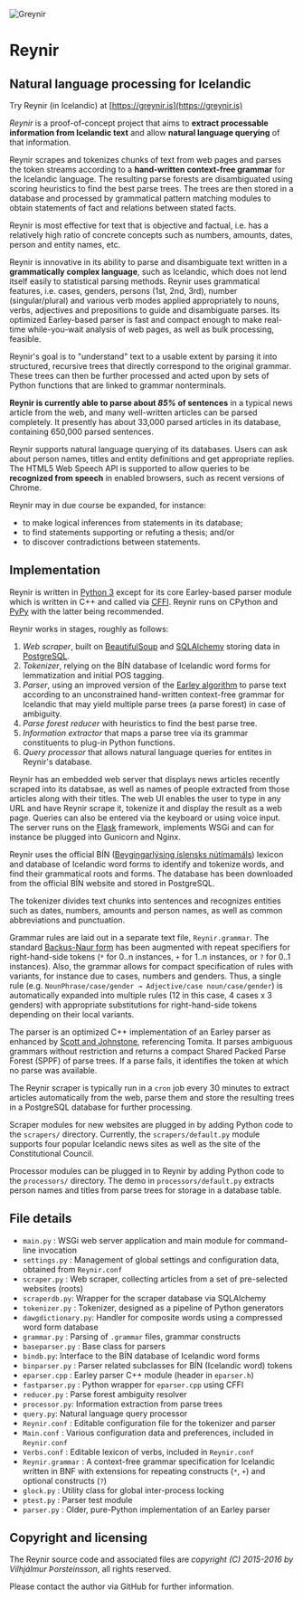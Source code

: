 
![Greynir](https://raw.githubusercontent.com/vthorsteinsson/Reynir/master/static/GreynirLogo242x100.png)

# Reynir

## Natural language processing for Icelandic

Try Reynir (in Icelandic) at [https://greynir.is](https://greynir.is)

*Reynir* is a proof-of-concept project that aims to
**extract processable information from Icelandic text** and allow
**natural language querying** of that information.

Reynir scrapes and tokenizes chunks of text from web pages
and parses the token streams according to a **hand-written context-free grammar**
for the Icelandic language. The resulting parse forests are disambiguated using
scoring heuristics to find the best parse trees. The trees are then stored in a
database and processed by grammatical pattern matching modules to obtain statements
of fact and relations between stated facts.

Reynir is most effective for text that is objective and factual, i.e. has a relatively high
ratio of concrete concepts such as numbers, amounts, dates, person and entity names,
etc.

Reynir is innovative in its ability to parse and disambiguate text written in a
**grammatically complex language**, such as Icelandic, which does not lend itself easily to statistical
parsing methods. Reynir uses grammatical features, i.e. cases, genders, persons (1st, 2nd, 3rd),
number (singular/plural) and various verb modes applied appropriately to nouns, verbs, adjectives
and prepositions to guide and disambiguate parses. Its optimized Earley-based parser is fast and
compact enough to make real-time while-you-wait analysis of web pages, as well as bulk processing,
feasible.

Reynir's goal is to "understand" text to a usable extent by parsing it into
structured, recursive trees that directly correspond to the original grammar.
These trees can then be further processed and acted upon by sets of Python
functions that are linked to grammar nonterminals.

**Reynir is currently able to parse about *85%* of sentences** in a typical news article from the web,
and many well-written articles can be parsed completely. It presently has about 33,000 parsed articles
in its database, containing 650,000 parsed sentences.

Reynir supports natural language querying of its databases. Users can ask about person names, titles and
entity definitions and get appropriate replies. The HTML5 Web Speech API is supported to allow
queries to be **recognized from speech** in enabled browsers, such as recent versions of Chrome.

Reynir may in due course be expanded, for instance:

* to make logical inferences from statements in its database;
* to find statements supporting or refuting a thesis; and/or
* to discover contradictions between statements.

## Implementation

Reynir is written in [Python 3](https://www.python.org/) except for its core
Earley-based parser module which is written in C++ and called
via [CFFI](https://cffi.readthedocs.org/en/latest/index.html).
Reynir runs on CPython and [PyPy](http://pypy.org/) with the latter being recommended.

Reynir works in stages, roughly as follows:

1. *Web scraper*, built on [BeautifulSoup](http://www.crummy.com/software/BeautifulSoup/)
  and [SQLAlchemy](http://www.sqlalchemy.org/) storing data
  in [PostgreSQL](http://www.postgresql.org/).
2. *Tokenizer*, relying on the BÍN database of Icelandic word forms for lemmatization and
  initial POS tagging.
3. *Parser*, using an improved version of the [Earley algorithm](http://en.wikipedia.org/wiki/Earley_parser)
  to parse text according to an unconstrained hand-written context-free grammar for Icelandic
  that may yield multiple parse trees (a parse forest) in case of ambiguity.
4. *Parse forest reducer* with heuristics to find the best parse tree.
5. *Information extractor* that maps a parse tree via its grammar constituents to plug-in
  Python functions.
6. *Query processor* that allows natural language queries for entites in Reynir's database.

Reynir has an embedded web server that displays news articles recently scraped into its
databsae, as well as names of people extracted from those articles along with their titles. The web
UI enables the user to type in any URL and have Reynir scrape it, tokenize it and display the
result as a web page. Queries can also be entered via the keyboard or using voice input.
The server runs on the [Flask](http://flask.pocoo.org/) framework, implements WSGi and can
for instance be plugged into Gunicorn and Nginx.

Reynir uses the official BÍN ([Beygingarlýsing íslensks nútímamáls](http://bin.arnastofnun.is))
lexicon and database of Icelandic word forms to identify and tokenize words, and find their
grammatical roots and forms. The database has been downloaded from the official BÍN website and
stored in PostgreSQL.

The tokenizer divides text chunks into sentences and recognizes entities such as dates, numbers,
amounts and person names, as well as common abbreviations and punctuation.

Grammar rules are laid out in a separate text file, `Reynir.grammar`. The standard
[Backus-Naur form](http://en.wikipedia.org/wiki/Backus%E2%80%93Naur_Form) has been
augmented with repeat specifiers for right-hand-side tokens (`*` for 0..n instances,
`+` for 1..n instances, or `?` for 0..1 instances). Also, the grammar allows for
compact specification of rules with variants, for instance due to cases, numbers and genders.
Thus, a single rule (e.g. `NounPhrase/case/gender → Adjective/case noun/case/gender`)
is automatically expanded into multiple rules (12 in this case, 4 cases x 3 genders) with
appropriate substitutions for right-hand-side tokens depending on their local variants.

The parser is an optimized C++ implementation of an Earley parser as enhanced by
[Scott and Johnstone](http://www.sciencedirect.com/science/article/pii/S0167642309000951),
referencing Tomita. It parses ambiguous grammars without restriction and
returns a compact Shared Packed Parse Forest (SPPF) of parse trees. If a parse
fails, it identifies the token at which no parse was available.

The Reynir scraper is typically run in a `cron` job every 30 minutes to extract articles automatically
from the web, parse them and store the resulting trees in a PostgreSQL database for further processing.

Scraper modules for new websites are plugged in by adding Python code to the `scrapers/` directory.
Currently, the `scrapers/default.py` module supports four popular Icelandic news sites as well
as the site of the Constitutional Council.

Processor modules can be plugged in to Reynir by adding Python code to the `processors/` directory.
The demo in `processors/default.py` extracts person names and titles from parse trees for
storage in a database table.

## File details

* `main.py` : WSGi web server application and main module for command-line invocation
* `settings.py` : Management of global settings and configuration data, obtained from `Reynir.conf`
* `scraper.py` : Web scraper, collecting articles from a set of pre-selected websites (roots)
* `scraperdb.py`: Wrapper for the scraper database via SQLAlchemy
* `tokenizer.py` : Tokenizer, designed as a pipeline of Python generators
* `dawgdictionary.py`: Handler for composite words using a compressed word form database
* `grammar.py` : Parsing of `.grammar` files, grammar constructs
* `baseparser.py` : Base class for parsers
* `bindb.py`: Interface to the BÍN database of Icelandic word forms
* `binparser.py` : Parser related subclasses for BÍN (Icelandic word) tokens
* `eparser.cpp` : Earley parser C++ module (header in `eparser.h`)
* `fastparser.py` : Python wrapper for `eparser.cpp` using CFFI
* `reducer.py` : Parse forest ambiguity resolver
* `processor.py`: Information extraction from parse trees
* `query.py`: Natural language query processor
* `Reynir.conf` : Editable configuration file for the tokenizer and parser
* `Main.conf` : Various configuration data and preferences, included in `Reynir.conf`
* `Verbs.conf` : Editable lexicon of verbs, included in `Reynir.conf`
* `Reynir.grammar` : A context-free grammar specification for Icelandic
  written in BNF with extensions
  for repeating constructs (`*`, `+`) and optional constructs (`?`)
* `glock.py` : Utility class for global inter-process locking
* `ptest.py` : Parser test module
* `parser.py` : Older, pure-Python implementation of an Earley parser

## Copyright and licensing

The Reynir source code and associated files are
*copyright (C) 2015-2016 by Vilhjálmur Þorsteinsson*,
all rights reserved.

Please contact the author via GitHub for further information.

